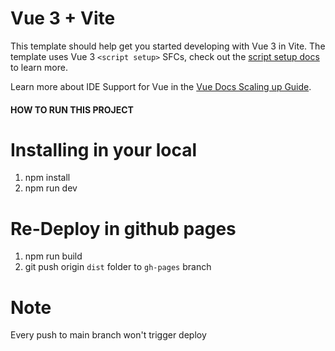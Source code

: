 # Vue 3 + Vite

This template should help get you started developing with Vue 3 in Vite. The template uses Vue 3 `<script setup>` SFCs, check out the [script setup docs](https://v3.vuejs.org/api/sfc-script-setup.html#sfc-script-setup) to learn more.

Learn more about IDE Support for Vue in the [Vue Docs Scaling up Guide](https://vuejs.org/guide/scaling-up/tooling.html#ide-support).


#### HOW TO RUN THIS PROJECT

# Installing in your local
1. npm install
2. npm run dev

# Re-Deploy in github pages
1. npm run build
2. git push origin `dist` folder to `gh-pages` branch


# Note
Every push to main branch won't trigger deploy

